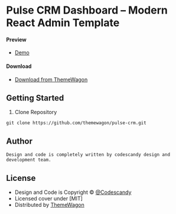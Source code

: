 # Pulse CRM Dashboard – Modern React Admin Template

#### Preview

- [Demo](https://themewagon.github.io/pulse-crm/)

#### Download

- [Download from ThemeWagon](https://themewagon.com/themes/pulse-crm/)

## Getting Started

1. Clone Repository

```
git clone https://github.com/themewagon/pulse-crm.git
```

## Author

```
Design and code is completely written by codescandy design and development team.
```

## License

- Design and Code is Copyright &copy; [@Codescandy](https://codescandy.com/)
- Licensed cover under [MIT]
- Distributed by [ThemeWagon](https://themewagon.com)
